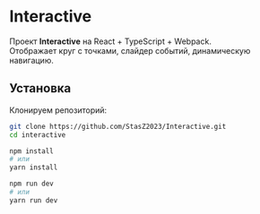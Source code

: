 # Interactive

Проект **Interactive** на React + TypeScript + Webpack.  
Отображает круг с точками, слайдер событий, динамическую навигацию.

## Установка

Клонируем репозиторий:

```bash
git clone https://github.com/StasZ2023/Interactive.git
cd interactive

npm install
# или
yarn install

npm run dev
# или
yarn run dev 
